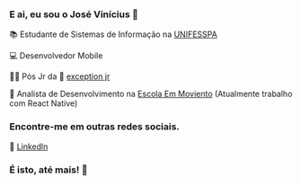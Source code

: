 ### E ai, eu sou o José Vinícius 👋

📚 Estudante de Sistemas de Informação na [UNIFESSPA](https://www.unifesspa.edu.br/)

💻 Desenvolvedor Mobile 

🦸‍♂️ Pós Jr da 🦎 [exception jr](https://exceptionjr.com.br)

📱 Analista de Desenvolvimento na [Escola Em Moviento](https://escolaemmovimento.com.br/) (Atualmente trabalho com React Native)

<!--
### O que eu estou estudando no momento

 📝 Atualmente sou aluno do Bootcamp GoStack da Rocketseat onde estou aprendendo:

 - Desenvolvimento [frontend](https://github.com/saraivavini/gobarber-frontend) com React Js;
 - Desenvolvimento [backend](https://github.com/saraivavini/gobarber-backend) com Node js;
 - Desenvolvimento [mobile](https://github.com/saraivavini/gobarber-mobile) com React Native;
 - Padrões de projeto e arquitetura de software;
 - Princípios SOLID;
-->

### Encontre-me em outras redes sociais.

💼 [Linkedln](https://www.linkedin.com/in/saraivavini)


<!-- 
🔍 Atualmente em busca de freelas em que eu possa colaborar como desenvolvedor fullstack.
-->

### É isto, até mais! 🤙


<!--
**jbsaraiva/jbsaraiva** is a ✨ _special_ ✨ repository because its `README.md` (this file) appears on your GitHub profile.

Here are some ideas to get you started:

- 🔭 I’m currently working on ...
- 🌱 I’m currently learning ...
- 👯 I’m looking to collaborate on ...
- 🤔 I’m looking for help with ...
- 💬 Ask me about ...
- 📫 How to reach me: ...
- 😄 Pronouns: ...
- ⚡ Fun fact: ...
-->



